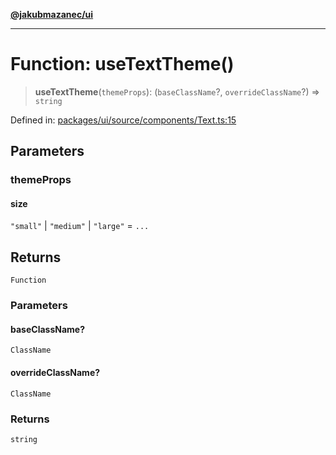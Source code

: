 [**@jakubmazanec/ui**](../README.md)

---

# Function: useTextTheme()

> **useTextTheme**(`themeProps`): (`baseClassName`?, `overrideClassName`?) => `string`

Defined in:
[packages/ui/source/components/Text.ts:15](https://github.com/jakubmazanec/tools/blob/dcfb3b06be051bf99e23e7e35174b07af0f0fddd/packages/ui/source/components/Text.ts#L15)

## Parameters

### themeProps

#### size

`"small"` \| `"medium"` \| `"large"` = `...`

## Returns

`Function`

### Parameters

#### baseClassName?

`ClassName`

#### overrideClassName?

`ClassName`

### Returns

`string`

